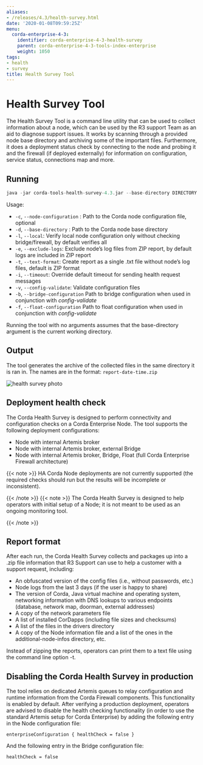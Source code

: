 ```yaml
---
aliases:
- /releases/4.3/health-survey.html
date: '2020-01-08T09:59:25Z'
menu:
  corda-enterprise-4-3:
    identifier: corda-enterprise-4-3-health-survey
    parent: corda-enterprise-4-3-tools-index-enterprise
    weight: 1050
tags:
- health
- survey
title: Health Survey Tool
---
```






# Health Survey Tool

The Health Survey Tool is a command line utility that can be used to collect information about a node,
which can be used by the R3 support Team as an aid to diagnose support issues. It works by scanning through a provided
node base directory and archiving some of the important files. Furthermore, it does a deployment status check by connecting to the node and probing
it and the firewall (if deployed externally) for information on configuration, service status, connections map and more.


## Running

```kotlin
java -jar corda-tools-health-survey-4.3.jar --base-directory DIRECTORY [--node-configuration DIRECTORY]
```


Usage:



* `-c`, `--node-configuration` <arg>:   Path to the Corda node configuration file, optional
* `-d`, `--base-directory` <arg>:       Path to the Corda node base directory
* `-l`, `--local`:                      Verify local node configuration only without checking bridge/firewall, by default verifies all
* `-e`, `--exclude-logs`:               Exclude node’s log files from ZIP report, by default logs are included in ZIP report
* `-t`, `--text-format`:                Create report as a single .txt file without node’s log files, default is ZIP format
* `-i`, `--timeout`:                    Override default timeout for sending health request messages
* `-v`, `--config-validate`:            Validate configuration files
* `-b`, `--bridge-configuration`        Path to bridge configuration when used in conjunction with *config-validate*
* `-f`, `--float-configuration`         Path to float configuration when used in conjunction with *config-validate*


Running the tool with no arguments assumes that the base-directory argument is the current working directory.


## Output

The tool generates the archive of the collected files in the same directory it is ran in. The names are in the format: `report-date-time.zip`

![health survey photo](/en/images/health-survey-photo.png "health survey photo")

## Deployment health check

The Corda Health Survey is designed to perform connectivity and configuration checks on a Corda Enterprise Node. The tool supports the following deployment configurations:



* Node with internal Artemis broker
* Node with internal Artemis broker, external Bridge
* Node with internal Artemis broker, Bridge, Float (full Corda Enterprise Firewall architecture)


{{< note >}}
HA Corda Node deployments are not currently supported (the required checks should run but the results will be incomplete or inconsistent).

{{< /note >}}
{{< note >}}
The Corda Health Survey is designed to help operators with initial setup of a Node; it is not meant to be used as an ongoing monitoring tool.

{{< /note >}}

## Report format

After each run, the Corda Health Survey collects and packages up into a .zip file information that R3 Support can use to help a customer with a support request, including:


* An obfuscated version of the config files (i.e., without passwords, etc.)
* Node logs from the last 3 days (if the user is happy to share)
* The version of Corda, Java virtual machine and operating system, networking information with DNS lookups to various endpoints (database, network map, doorman, external addresses)
* A copy of the network parameters file
* A list of installed CorDapps (including file sizes and checksums)
* A list of the files in the drivers directory
* A copy of the Node information file and a list of the ones in the additional-node-infos directory, etc.

Instead of zipping the reports, operators can print them to a text file using the command line option -t.


## Disabling the Corda Health Survey in production

The tool relies on dedicated Artemis queues to relay configuration and runtime information from the Corda Firewall components. This functionality is enabled by default.
After verifying a production deployment, operators are advised to disable the health checking functionality (in order to use the standard Artemis setup for Corda Enterprise) by adding the following entry in the Node configuration file:

```none
enterpriseConfiguration { healthCheck = false }
```

And the following entry in the Bridge configuration file:

```none
healthCheck = false
```

